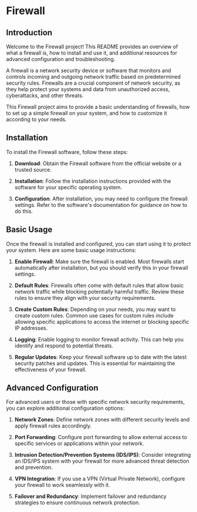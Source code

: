 # Firewall 
## Introduction

Welcome to the Firewall project! This README provides an overview of what a firewall is, how to install and use it, and additional resources for advanced configuration and troubleshooting.

A firewall is a network security device or software that monitors and controls incoming and outgoing network traffic based on predetermined security rules. Firewalls are a crucial component of network security, as they help protect your systems and data from unauthorized access, cyberattacks, and other threats.

This Firewall project aims to provide a basic understanding of firewalls, how to set up a simple firewall on your system, and how to customize it according to your needs.

## Installation

To install the Firewall software, follow these steps:

1. **Download**: Obtain the Firewall software from the official website or a trusted source.

2. **Installation**: Follow the installation instructions provided with the software for your specific operating system.

3. **Configuration**: After installation, you may need to configure the firewall settings. Refer to the software's documentation for guidance on how to do this.

## Basic Usage

Once the firewall is installed and configured, you can start using it to protect your system. Here are some basic usage instructions:

1. **Enable Firewall**: Make sure the firewall is enabled. Most firewalls start automatically after installation, but you should verify this in your firewall settings.

2. **Default Rules**: Firewalls often come with default rules that allow basic network traffic while blocking potentially harmful traffic. Review these rules to ensure they align with your security requirements.

3. **Create Custom Rules**: Depending on your needs, you may want to create custom rules. Common use cases for custom rules include allowing specific applications to access the internet or blocking specific IP addresses.

4. **Logging**: Enable logging to monitor firewall activity. This can help you identify and respond to potential threats.

5. **Regular Updates**: Keep your firewall software up to date with the latest security patches and updates. This is essential for maintaining the effectiveness of your firewall.

## Advanced Configuration

For advanced users or those with specific network security requirements, you can explore additional configuration options:

1. **Network Zones**: Define network zones with different security levels and apply firewall rules accordingly.

2. **Port Forwarding**: Configure port forwarding to allow external access to specific services or applications within your network.

3. **Intrusion Detection/Prevention Systems (IDS/IPS)**: Consider integrating an IDS/IPS system with your firewall for more advanced threat detection and prevention.

4. **VPN Integration**: If you use a VPN (Virtual Private Network), configure your firewall to work seamlessly with it.

5. **Failover and Redundancy**: Implement failover and redundancy strategies to ensure continuous network protection.
